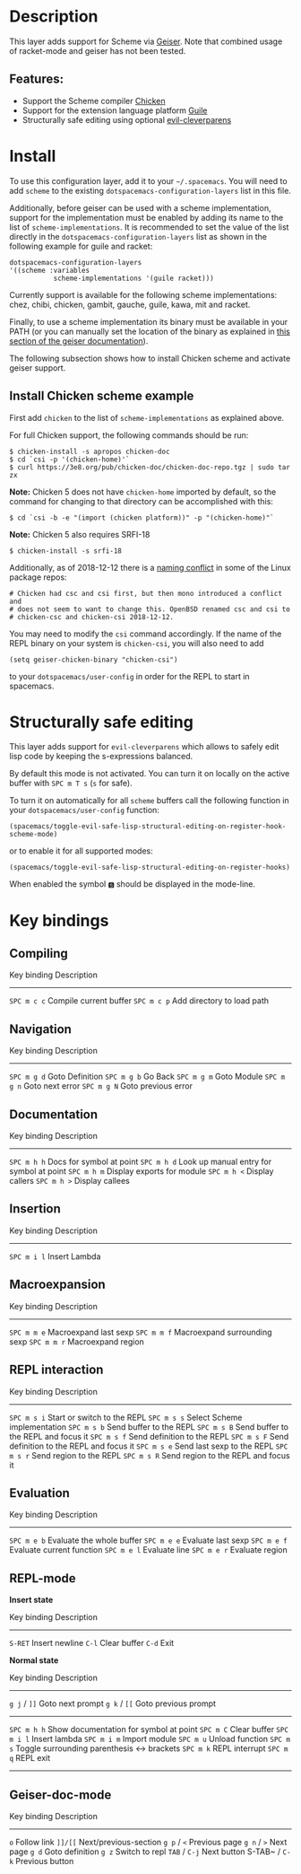 Description
===========

This layer adds support for Scheme via
[Geiser](http://geiser.nongnu.org). Note that combined usage of
racket-mode and geiser has not been tested.

Features:
---------

-   Support the Scheme compiler [Chicken](https://www.call-cc.org/)
-   Support for the extension language platform
    [Guile](https://www.gnu.org/software/guile/)
-   Structurally safe editing using optional
    [evil-cleverparens](https://github.com/luxbock/evil-cleverparens)

Install
=======

To use this configuration layer, add it to your `~/.spacemacs`. You will
need to add `scheme` to the existing `dotspacemacs-configuration-layers`
list in this file.

Additionally, before geiser can be used with a scheme implementation,
support for the implementation must be enabled by adding its name to the
list of `scheme-implementations`. It is recommended to set the value of
the list directly in the `dotspacemacs-configuration-layers` list as
shown in the following example for guile and racket:

``` {.elisp}
dotspacemacs-configuration-layers
'((scheme :variables
           scheme-implementations '(guile racket)))
```

Currently support is available for the following scheme implementations:
chez, chibi, chicken, gambit, gauche, guile, kawa, mit and racket.

Finally, to use a scheme implementation its binary must be available in
your PATH (or you can manually set the location of the binary as
explained in [this section of the geiser
documentation](https://nongnu.org/geiser/geiser_3.html)).

The following subsection shows how to install Chicken scheme and
activate geiser support.

Install Chicken scheme example
------------------------------

First add `chicken` to the list of `scheme-implementations` as explained
above.

For full Chicken support, the following commands should be run:

``` {.shell}
$ chicken-install -s apropos chicken-doc
$ cd `csi -p '(chicken-home)'`
$ curl https://3e8.org/pub/chicken-doc/chicken-doc-repo.tgz | sudo tar zx
```

**Note:** Chicken 5 does not have `chicken-home` imported by default, so
the command for changing to that directory can be accomplished with
this:

``` {.shell}
$ cd `csi -b -e "(import (chicken platform))" -p "(chicken-home)"`
```

**Note:** Chicken 5 also requires SRFI-18

``` {.shell}
$ chicken-install -s srfi-18
```

Additionally, as of 2018-12-12 there is a [naming
conflict](https://git.archlinux.org/svntogit/community.git/commit/trunk?h=packages/chicken&id=8b9a65eb88d899f7c9c78b56bba5bea5cdba534a)
in some of the Linux package repos:

``` {.example}
# Chicken had csc and csi first, but then mono introduced a conflict and
# does not seem to want to change this. OpenBSD renamed csc and csi to
# chicken-csc and chicken-csi 2018-12-12.
```

You may need to modify the `csi` command accordingly. If the name of the
REPL binary on your system is `chicken-csi`, you will also need to add

``` {.commonlisp org-language="emacs-lisp"}
(setq geiser-chicken-binary "chicken-csi")
```

to your `dotspacemacs/user-config` in order for the REPL to start in
spacemacs.

Structurally safe editing
=========================

This layer adds support for `evil-cleverparens` which allows to safely
edit lisp code by keeping the s-expressions balanced.

By default this mode is not activated. You can turn it on locally on the
active buffer with `SPC m T s` (`s` for safe).

To turn it on automatically for all `scheme` buffers call the following
function in your `dotspacemacs/user-config` function:

``` {.commonlisp org-language="emacs-lisp"}
(spacemacs/toggle-evil-safe-lisp-structural-editing-on-register-hook-scheme-mode)
```

or to enable it for all supported modes:

``` {.commonlisp org-language="emacs-lisp"}
(spacemacs/toggle-evil-safe-lisp-structural-editing-on-register-hooks)
```

When enabled the symbol `🆂` should be displayed in the mode-line.

Key bindings
============

Compiling
---------

  Key binding   Description
  ------------- ----------------------------
  `SPC m c c`   Compile current buffer
  `SPC m c p`   Add directory to load path

Navigation
----------

  Key binding   Description
  ------------- ---------------------
  `SPC m g d`   Goto Definition
  `SPC m g b`   Go Back
  `SPC m g m`   Goto Module
  `SPC m g n`   Goto next error
  `SPC m g N`   Goto previous error

Documentation
-------------

  Key binding   Description
  ------------- ------------------------------------------
  `SPC m h h`   Docs for symbol at point
  `SPC m h d`   Look up manual entry for symbol at point
  `SPC m h m`   Display exports for module
  `SPC m h <`   Display callers
  `SPC m h >`   Display callees

Insertion
---------

  Key binding   Description
  ------------- ---------------
  `SPC m i l`   Insert Lambda

Macroexpansion
--------------

  Key binding   Description
  ------------- ------------------------------
  `SPC m m e`   Macroexpand last sexp
  `SPC m m f`   Macroexpand surrounding sexp
  `SPC m m r`   Macroexpand region

REPL interaction
----------------

  Key binding   Description
  ------------- ------------------------------------------
  `SPC m s i`   Start or switch to the REPL
  `SPC m s s`   Select Scheme implementation
  `SPC m s b`   Send buffer to the REPL
  `SPC m s B`   Send buffer to the REPL and focus it
  `SPC m s f`   Send definition to the REPL
  `SPC m s F`   Send definition to the REPL and focus it
  `SPC m s e`   Send last sexp to the REPL
  `SPC m s r`   Send region to the REPL
  `SPC m s R`   Send region to the REPL and focus it

Evaluation
----------

  Key binding   Description
  ------------- ---------------------------
  `SPC m e b`   Evaluate the whole buffer
  `SPC m e e`   Evaluate last sexp
  `SPC m e f`   Evaluate current function
  `SPC m e l`   Evaluate line
  `SPC m e r`   Evaluate region

REPL-mode
---------

**Insert state**

  Key binding   Description
  ------------- ----------------
  `S-RET`       Insert newline
  `C-l`         Clear buffer
  `C-d`         Exit

**Normal state**

  Key binding    Description
  -------------- ----------------------
  `g j` / `]]`   Goto next prompt
  `g k` / `[[`   Goto previous prompt

  ------------- -----------------------------------------------
  `SPC m h h`   Show documentation for symbol at point
  `SPC m C`     Clear buffer
  `SPC m i l`   Insert lambda
  `SPC m i m`   Import module
  `SPC m u`     Unload function
  `SPC m s`     Toggle surrounding parenthesis \<-\> brackets
  `SPC m k`     REPL interrupt
  `SPC m q`     REPL exit
  ------------- -----------------------------------------------

Geiser-doc-mode
---------------

  Key binding       Description
  ----------------- -----------------------
  `o`               Follow link
  `]]/[[`           Next/previous-section
  `g p` / `<`       Previous page
  `g n` / `>`       Next page
  `g d`             Goto definition
  `g z`             Switch to repl
  `TAB` / `C-j`     Next button
  S-TAB\~ / `C-k`   Previous button
